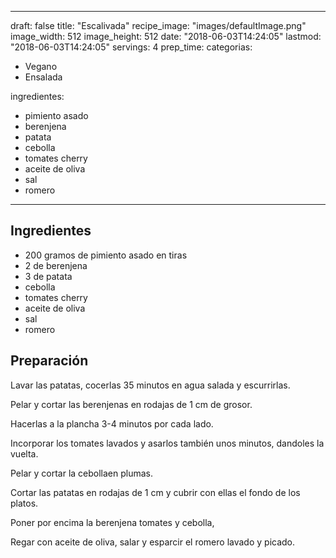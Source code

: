 
---
draft: false
title: "Escalivada"
recipe_image: "images/defaultImage.png"
image_width: 512
image_height: 512
date: "2018-06-03T14:24:05"
lastmod: "2018-06-03T14:24:05"
servings: 4
prep_time: 
categorias:
  - Vegano
  - Ensalada

ingredientes:
  - pimiento asado
  - berenjena
  - patata
  - cebolla
  - tomates cherry
  - aceite de oliva
  - sal
  - romero
---

## Ingredientes
- 200 gramos de pimiento asado en tiras
- 2  de berenjena
- 3  de patata
- cebolla
- tomates cherry
- aceite de oliva
- sal
- romero

## Preparación
Lavar las patatas, cocerlas 35 minutos en agua salada y escurrirlas.

Pelar y cortar las berenjenas en rodajas de 1 cm de grosor.

Hacerlas a la plancha 3-4 minutos por cada lado.

Incorporar los tomates lavados y asarlos también unos minutos, dandoles la vuelta.

Pelar y cortar la cebollaen plumas.

Cortar las patatas en rodajas de 1 cm y cubrir con ellas el fondo de los platos.

Poner por encima la berenjena tomates y cebolla,

Regar con aceite de oliva, salar y esparcir el romero lavado y picado.


